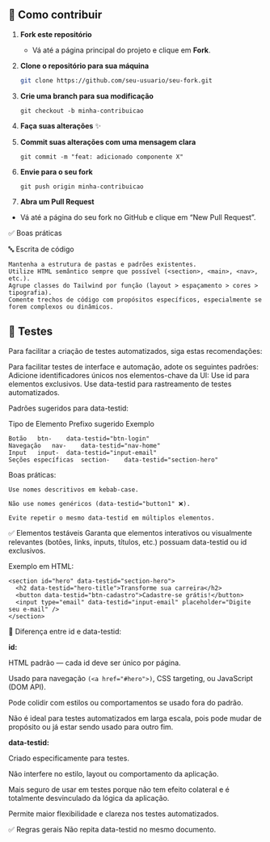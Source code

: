 
## 🧰 Como contribuir

1. **Fork este repositório**
   - Vá até a página principal do projeto e clique em **Fork**.

2. **Clone o repositório para sua máquina**
   ```bash
   git clone https://github.com/seu-usuario/seu-fork.git

3. **Crie uma branch para sua modificação**

    ```
    git checkout -b minha-contribuicao
    ```

4. **Faça suas alterações** ✨

5. **Commit suas alterações com uma mensagem clara**
    ```
    git commit -m "feat: adicionado componente X"
    ```
    
6. **Envie para o seu fork**
   ```
   git push origin minha-contribuicao
   ```
7. **Abra um Pull Request**

- Vá até a página do seu fork no GitHub e clique em “New Pull Request”.


✅ Boas práticas

🔤 Escrita de código
```
Mantenha a estrutura de pastas e padrões existentes.
Utilize HTML semântico sempre que possível (<section>, <main>, <nav>, etc.).
Agrupe classes do Tailwind por função (layout > espaçamento > cores > tipografia).
Comente trechos de código com propósitos específicos, especialmente se forem complexos ou dinâmicos.
```

## 🧪 Testes 

Para facilitar a criação de testes automatizados, siga estas recomendações:


Para facilitar testes de interface e automação, adote os seguintes padrões:
Adicione identificadores únicos nos elementos-chave da UI:
Use id para elementos exclusivos.
Use data-testid para rastreamento de testes automatizados.

Padrões sugeridos para data-testid:

Tipo de Elemento	Prefixo sugerido	Exemplo

```
Botão	btn-	data-testid="btn-login"
Navegação	nav-	data-testid="nav-home"
Input	input-	data-testid="input-email"
Seções específicas	section-	data-testid="section-hero"

```
Boas práticas:


```
Use nomes descritivos em kebab-case.

Não use nomes genéricos (data-testid="button1" ❌).

Evite repetir o mesmo data-testid em múltiplos elementos.

```


✅ Elementos testáveis
Garanta que elementos interativos ou visualmente relevantes (botões, links, inputs, títulos, etc.) possuam data-testid ou id exclusivos.

Exemplo em HTML:
```
<section id="hero" data-testid="section-hero">
  <h2 data-testid="hero-title">Transforme sua carreira</h2>
  <button data-testid="btn-cadastro">Cadastre-se grátis!</button>
  <input type="email" data-testid="input-email" placeholder="Digite seu e-mail" />
</section>
```

📌 Diferença entre id e data-testid:


**id:**

HTML padrão — cada id deve ser único por página.

Usado para navegação ```(<a href="#hero">)```, CSS targeting, ou JavaScript (DOM API).

Pode colidir com estilos ou comportamentos se usado fora do padrão.

Não é ideal para testes automatizados em larga escala, pois pode mudar de propósito ou já estar sendo usado para outro fim.


**data-testid:**

Criado especificamente para testes.

Não interfere no estilo, layout ou comportamento da aplicação.

Mais seguro de usar em testes porque não tem efeito colateral e é totalmente desvinculado da lógica da aplicação.

Permite maior flexibilidade e clareza nos testes automatizados.


✅ Regras gerais
Não repita data-testid no mesmo documento.

